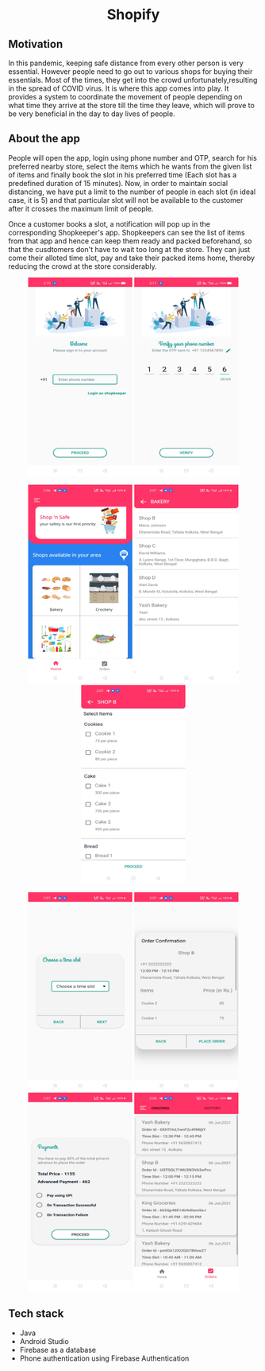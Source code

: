 # <div align = "center">Shopify</div>

## Motivation
In this pandemic, keeping safe distance from every other person is very essential. However people need to go out to various shops for buying their essentials. 
Most of the times, they get into the crowd unfortunately,resulting in the spread of COVID virus.
It is where this app comes into play. It provides a system to coordinate the movement of people depending on what time they arrive at the
store till the time they leave, which will prove to be very beneficial in the day to day lives of people.

## About the app
People will open the app, login using phone number and OTP, search for his preferred nearby
store, select the items which he wants from the given list of items and finally book the
slot in his preferred time (Each slot has a predefined duration of 15 minutes). 
Now, in order to maintain social distancing, we have put a limit to the number of people in each slot (in ideal
case, it is 5) and that particular slot will not be available to the customer after it crosses
the maximum limit of people.

Once a customer books a slot, a notification will pop up in the corresponding Shopkeeper's app.
Shopkeepers can see the list of items from that app and hence can keep them ready and packed beforehand, so that the cusdtomers don't have
to wait too long at the store. They can just come their alloted time slot, pay and take their packed items home, thereby reducing the crowd at the store considerably.

<p align="center">
     <img src="/Screenshots/Screenshot_2021-06-06-14-10-32-27_21030d31dc05c1ccf317e5cdef84a3a6.jpg" width="210" height="400" alt="IMG"/>
  <img src="/Screenshots/Screenshot_2021-06-06-14-11-10-55_21030d31dc05c1ccf317e5cdef84a3a6.jpg" width="210" height="400" alt="IMG"/>
</p>

<p align="center">
  <img src="/Screenshots/Screenshot_2021-06-06-14-06-59-19_21030d31dc05c1ccf317e5cdef84a3a6 - Copy.jpg" width="210" height="400" alt="IMG"/>
  <img src="/Screenshots/Screenshot_2021-06-06-14-07-10-66_21030d31dc05c1ccf317e5cdef84a3a6 - Copy.jpg" width="210" height="400" alt="IMG"/>
  <img src="/Screenshots/Screenshot_2021-06-06-14-07-22-19_21030d31dc05c1ccf317e5cdef84a3a6 - Copy.jpg" width="210" height="400" alt="IMG"/>
</p>

<p align="center">
  <img src="/Screenshots/Screenshot_2021-06-06-14-07-36-59_21030d31dc05c1ccf317e5cdef84a3a6.jpg" width="210" height="400" alt="IMG"/>
  <img src="/Screenshots/Screenshot_2021-06-06-14-07-52-14_21030d31dc05c1ccf317e5cdef84a3a6.jpg" width="210" height="400" alt="IMG"/>
  <img src="/Screenshots/Screenshot_2021-06-06-14-07-58-75_21030d31dc05c1ccf317e5cdef84a3a6.jpg" width="210" height="400" alt="IMG"/>
   <img src="/Screenshots/Screenshot_2021-06-06-14-08-21-89_21030d31dc05c1ccf317e5cdef84a3a6.jpg" width="210" height="400" alt="IMG"/>

</p>

## Tech stack
- Java
- Android Studio
- Firebase as a database
- Phone authentication using Firebase Authentication
